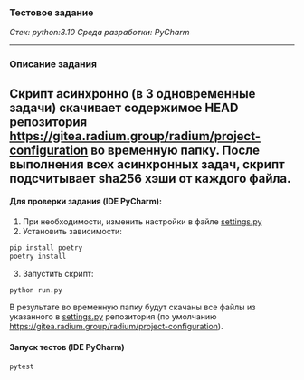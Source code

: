 ### Тестовое задание
*Стек: python:3.10*
*Среда разработки: PyCharm*

---
### Описание задания
Скрипт асинхронно (в 3 одновременные задачи) скачивает содержимое HEAD репозитория
https://gitea.radium.group/radium/project-configuration во временную папку.
После выполнения всех асинхронных задач, скрипт подсчитывает sha256 хэши от каждого файла.
---

#### Для проверки задания (IDE PyCharm):

1. При необходимости, изменить настройки в файле [settings.py](./config/settings.py)
2. Установить зависимости:
```python
pip install poetry
poetry install
```
3. Запустить скрипт:
```python
python run.py
```
В результате во временную папку будут скачаны все файлы из указанного в [settings.py](./config/settings.py) репозитория
(по умолчанию https://gitea.radium.group/radium/project-configuration).

#### Запуск тестов (IDE PyCharm)
```python
pytest
```
